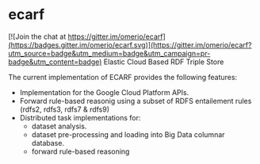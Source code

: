 # ecarf

[![Join the chat at https://gitter.im/omerio/ecarf](https://badges.gitter.im/omerio/ecarf.svg)](https://gitter.im/omerio/ecarf?utm_source=badge&utm_medium=badge&utm_campaign=pr-badge&utm_content=badge)
Elastic Cloud Based RDF Triple Store 

The current implementation of ECARF provides the following features:

* Implementation for the Google Cloud Platform APIs.
* Forward rule-based reasonig using a subset of RDFS entailement rules (rdfs2, rdfs3, rdfs7 & rdfs9)
* Distributed task implementations for:
  - dataset analysis.
  - dataset pre-processing and loading into Big Data columnar database.
  - forward rule-based reasoning

